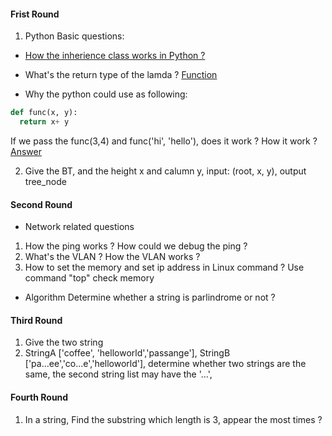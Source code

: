#### Frist Round
1. Python Basic questions:

* [How the inherience class works in Python ?](https://github.com/UmassJin/Leetcode/blob/master/Python/python_basic.md#class-related-knowledge)

* What's the return type of the lamda ? [Function](https://github.com/UmassJin/Leetcode/blob/master/Python/python_basic.md#basic-knowledge)
* Why the python could use as following:
```python
def func(x, y):
  return x+ y 
```
If we pass the func(3,4) and func('hi', 'hello'), does it work ? How it work ?
[Answer](http://stackoverflow.com/questions/2489669/function-parameter-types-in-python)

2. Give the BT, and the height x and calumn y, input: (root, x, y), output tree_node

#### Second Round
* Network related questions 
1. How the ping works ? How could we debug the ping ? 
2. What's the VLAN ? How the VLAN works ?
3. How to set the memory and set ip address in Linux command ?
   Use command "top" check memory 

* Algorithm 
Determine whether a string is parlindrome or not ?
 

#### Third Round 
1. Give the two string 
2. StringA ['coffee', 'helloworld','passange'], StringB ['pa...ee','co...e','helloworld'], determine whether two strings are the same, the second string list may have the '...', 

#### Fourth Round
1. In a string, Find the substring which length is 3, appear the most times ? 
  

